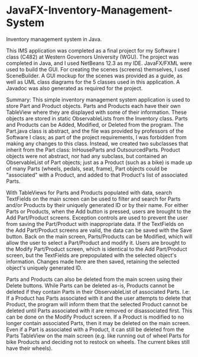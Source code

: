 # JavaFX-Inventory-Management-System
Inventory management system in Java.

This IMS application was completed as a final project for my Software I class (C482) at Western Governors University (WGU). The project was completed in Java, and I used NetBeans 12.3 as my IDE. JavaFX/FXML were used to build the GUI. For creating the scenes (screens) themselves, I used SceneBuilder. A GUI mockup for the scenes was provided as a guide, as well as UML class diagrams for the 5 classes used in this application. A Javadoc was also generated as required for the project.

Summary:
This simple inventory management system application is used to store Part and Product objects. Parts and Products each have their own TableView where they are displayed with some of their information. These objects are stored in static ObservableLists from the Inventory class. Parts and Products can be Added, Modified, or Deleted from the program. The Part.java class is abstract, and the file was provided by professors of the Software I class; as part of the project requirements, I was forbidden from making any changes to this class. Instead, we created two subclasses that inherit from the Part class: InHouseParts and OutsourcedParts. Product objects were not abstract, nor had any subclass, but contained an ObservableList<Part> of Part objects; just as a Product (such as a bike) is made up of many Parts (wheels, pedals, seat, frame), Part objects could be "associated" with a Product, and added to that Product's list of associated Parts.
  
With TableViews for Parts and Products populated with data, search TextFields on the main screen can be used to filter and search for Parts and/or Products by their uniquely generated ID or by their name. For either Parts or Products, when the Add button is pressed, users are brought to the Add Part/Product screens. Exception controls are used to prevent the user from saving the Part/Product with inappropriate data. If the TextFields on the Add Part/Product screens are valid, the data can be saved with the Save button. Back on the main screen, Parts/Products can be Modified, which will allow the user to select a Part/Product and modify it. Users are brought to the Modify Part/Product screen, which is identical to the Add Part/Product screen, but the TextFields are prepopulated with the selected object's information. Changes made here are then saved, retaining the selected object's uniquely generated ID.

Parts and Products can also be deleted from the main screen using their Delete buttons. While Parts can be deleted as-is, Products cannot be deleted if they contain Parts in their ObservableList of associated Parts. I.e: If a Product has Parts associated with it and the user attempts to delete that Product, the program will inform them that the selected Product cannot be deleted until Parts associated with it are removed or disassociated first. This can be done on the Modify Product screen. If a Product is modified to no longer contain associated Parts, then it may be deleted on the main screen. Even if a Part is associated with a Product, it can still be deleted from the Parts TableView on the main screen (e.g. like running out of wheel Parts for bike Products and deciding not to restock on wheels. The current bikes still have their wheels).
